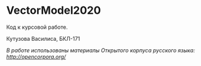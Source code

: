 # VectorModel2020

Код к курсовой работе.

Кутузова Василиса, БКЛ-171

_В работе использованы материалы Открытого корпуса русского языка: http://opencorpora.org/_

